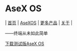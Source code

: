 # AseX OS
| [首页](index.md) | [AseXOS](asexos.md) | [更多产品](more.md) | [关于](about.md) |

 ——终端从未如此简单
 
 [下载测试版AseX OS](AseXpre.md)
